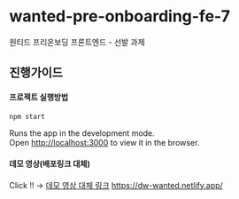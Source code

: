 # wanted-pre-onboarding-fe-7

원티드 프리온보딩 프론트엔드 - 선발 과제

## 진행가이드

#### 프로젝트 실행방법
 `npm start` 
 
Runs the app in the development mode.\
Open [http://localhost:3000](http://localhost:3000) to view it in the browser.

#### 데모 영상(배포링크 대체)

Click !! ->  [데모 영상 대체 링크](https://dw-wanted.netlify.app/) https://dw-wanted.netlify.app/

